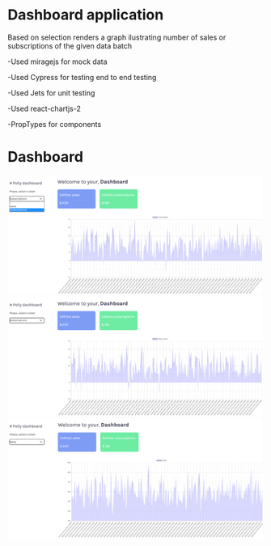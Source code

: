 # Dashboard application

 Based on selection renders a graph ilustrating number of sales or subscriptions of the given data batch
 
 
 -Used miragejs for mock data
 
 -Used Cypress for testing end to end testing
 
 -Used Jets for unit testing
 
 -Used react-chartjs-2
 
 -PropTypes for components
 
 # Dashboard
 ![](https://github.com/funakoshiapi/refactoring_react_hooks/blob/main/selection.png)
 ![](https://github.com/funakoshiapi/refactoring_react_hooks/blob/main/dashboard.PNG)
 ![](https://github.com/funakoshiapi/refactoring_react_hooks/blob/main/sales.png)

 
 
 
 
 



